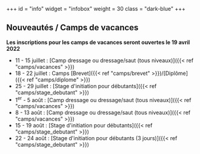 +++
id = "info"
widget = "infobox"
weight = 30
class = "dark-blue"
+++
## Nouveautés / Camps de vacances

**Les inscriptions pour les camps de vacances seront ouvertes le 19 avril 2022**

* 11 - 15 juillet : [Camp dressage ou dressage/saut (tous niveaux)]({{< ref "camps/vacances" >}})
* 18 - 22 juillet : Camps [Brevet]({{< ref "camps/brevet" >}})/[Diplôme]({{< ref "camps/diplome" >}})
* 25 - 29 juillet : [Stage d'initiation pour débutants]({{< ref "camps/stage_debutant" >}})
* 1<sup>er</sup> - 5 août : [Camp dressage ou dressage/saut (tous niveaux)]({{< ref "camps/vacances" >}})
* 8 - 13 août : [Camp dressage ou dressage/saut (tous niveaux)]({{< ref "camps/vacances" >}})
* 15 - 19 août : [Stage d'initiation pour débutants]({{< ref "camps/stage_debutant" >}})
* 22 - 24 août : [Stage d'initiation pour débutants (3 jours)]({{< ref "camps/stage_debutant" >}})

<br>

